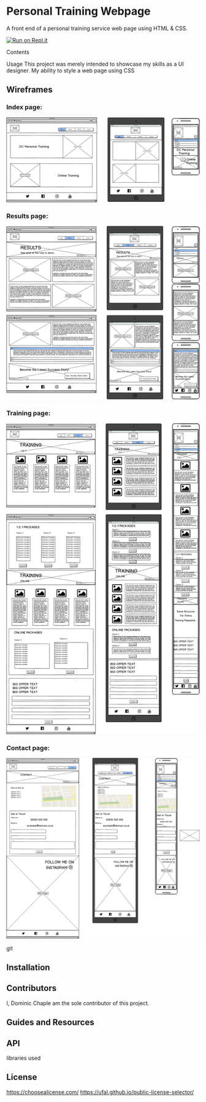 # Personal Training Webpage

A front end of a personal training service web page using HTML &amp; CSS.

[![Run on Repl.it](https://repl.it/badge/github/Domchap90/personal-training)](https://repl.it/github/Domchap90/personal-training)

Contents


Usage
This project was merely intended to showcase my skills as a UI designer. My ability to style a web page using CSS

## Wireframes

### Index page:

<img src="assets/wireframes/index_page.png" alt="markups of index page">

### Results page:

<img src="assets/wireframes/results_page.png" alt="markups of results page">

### Training page:

<img src="assets/wireframes/training_page.png" alt="markups of training page">

### Contact page:

<img src="assets/wireframes/contact_page.png" alt="markups of contact page">

git
## Installation


## Contributors

I, Dominic Chaple am the sole contributor of this project.

## Guides and Resources

## API

libraries used 

## License

https://choosealicense.com/
https://ufal.github.io/public-license-selector/